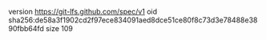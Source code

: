 version https://git-lfs.github.com/spec/v1
oid sha256:de58a3f1902cd2f97ece834091aed8dce51ce80f8c73d3e78488e3890fbb64fd
size 109
